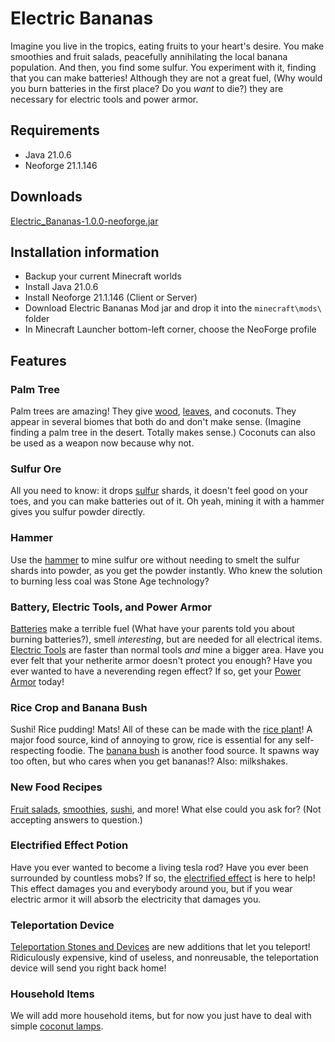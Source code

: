 # Electric Bananas

Imagine you live in the tropics, eating fruits to your heart's 
desire. You make smoothies and fruit salads, peacefully annihilating
the local banana population.  And then, you find some sulfur. You 
experiment with it, finding that you can make batteries! Although 
they are not a great fuel, (Why would you burn batteries in the first
place? Do you _want_ to die?) they are necessary for electric tools and 
power armor. 

## Requirements
- Java 21.0.6
- Neoforge 21.1.146

## Downloads
[Electric_Bananas-1.0.0-neoforge.jar](build/libs/Electric_Bananas-1.0.0-neoforge.jar)

## Installation information
- Backup your current Minecraft worlds
- Install Java 21.0.6
- Install Neoforge 21.1.146 (Client or Server)
- Download Electric Bananas Mod jar and drop it into the `minecraft\mods\` folder
- In Minecraft Launcher bottom-left corner, choose the NeoForge profile

## Features

### Palm Tree

Palm trees are amazing! They give
[wood](docs/palm.md), [leaves](docs/palm.md), and coconuts.
 They appear in several biomes that both do and don't make sense. (Imagine finding a palm
tree in the desert. Totally makes sense.) Coconuts can also be used as a weapon now
because why not.

### Sulfur Ore

All you need to know: it drops [sulfur](docs/sulfur.md) shards, it doesn't feel good on
your toes, and you can make batteries out of it. Oh yeah, mining it
with a hammer gives you sulfur powder directly.

### Hammer
Use the [hammer](docs/hammer.md) to mine sulfur ore without needing to smelt the sulfur
shards into powder, as you get the powder instantly. Who knew the 
solution to burning less coal was Stone Age technology?

### Battery, Electric Tools, and Power Armor
[Batteries](docs/electric_stuff.md) make a terrible fuel (What have your parents told you about burning 
batteries?), smell _interesting_, but are needed for all electrical 
items. [Electric Tools](docs/electric_stuff.md) are faster than normal tools _and_ mine a bigger area. Have you ever
felt that your netherite armor doesn't protect you enough? Have you ever wanted to have a neverending regen effect?
If so, get your [Power Armor](docs/electric_stuff.md) today!

### Rice Crop and Banana Bush
Sushi! Rice pudding! Mats! All of these can be made with the  [rice plant](docs/plants.md)! 
A major food source, kind of annoying to grow,
rice is essential for any self-respecting foodie.  The 
[banana bush](docs/plants.md) is another food source. It spawns way too often, 
but who cares when you get bananas!? Also: milkshakes.

### New Food Recipes
[Fruit salads](docs/food.md), [smoothies](docs/food.md), [sushi](docs/food.md), and more! What else could you ask for? 
(Not accepting answers to question.) 

### Electrified Effect Potion
Have you ever wanted to become a living tesla rod? Have you ever been surrounded by countless mobs? If so, the 
[electrified effect](docs/electrified_effect.md) is here to help! This effect damages you and everybody around you,
but if you wear electric armor it will absorb the electricity that damages you.

### Teleportation Device
[Teleportation Stones and Devices](docs/teleportation.md) are new additions that
let you teleport! Ridiculously expensive, kind of useless, and nonreusable, the
teleportation device will send you right back home!

### Household Items
We will add more household items, but for now you just have to deal with simple [coconut lamps](docs/palm).

